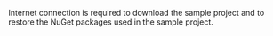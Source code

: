 Internet connection is required to download the sample project and to restore the NuGet packages used in the sample project.